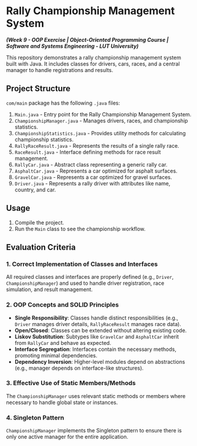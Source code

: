 # Rally Championship Management System 
 **_(Week 9 - OOP Exercise | Object-Oriented Programming Course | Software and Systems Engineering - LUT University)_** 

This repository demonstrates a rally championship management system built with Java. It includes classes for drivers, cars, races, and a central manager to handle registrations and results.

## Project Structure

`com/main` package has the following `.java` files:

1. `Main.java` - Entry point for the Rally Championship Management System.
2. `ChampionshipManager.java` - Manages drivers, races, and championship statistics.
3. `ChampionshipStatistics.java` - Provides utility methods for calculating championship statistics.
4. `RallyRaceResult.java` - Represents the results of a single rally race.
5. `RaceResult.java` - Interface defining methods for race result management.
6. `RallyCar.java` - Abstract class representing a generic rally car.
7. `AsphaltCar.java` - Represents a car optimized for asphalt surfaces.
8. `GravelCar.java` - Represents a car optimized for gravel surfaces.
9. `Driver.java` - Represents a rally driver with attributes like name, country, and car.

## Usage

1. Compile the project.
2. Run the `Main` class to see the championship workflow.

## Evaluation Criteria

### 1. Correct Implementation of Classes and Interfaces
All required classes and interfaces are properly defined (e.g., `Driver`, `ChampionshipManager`) and used to handle driver registration, race simulation, and result management.

### 2. OOP Concepts and SOLID Principles
- **Single Responsibility**: Classes handle distinct responsibilities (e.g., `Driver` manages driver details, `RallyRaceResult` manages race data).  
- **Open/Closed**: Classes can be extended without altering existing code.  
- **Liskov Substitution**: Subtypes like `GravelCar` and `AsphaltCar` inherit from `RallyCar` and behave as expected.  
- **Interface Segregation**: Interfaces contain the necessary methods, promoting minimal dependencies.  
- **Dependency Inversion**: Higher-level modules depend on abstractions (e.g., manager depends on interface-like structures).

### 3. Effective Use of Static Members/Methods
The `ChampionshipManager` uses relevant static methods or members where necessary to handle global state or instances.

### 4. Singleton Pattern
`ChampionshipManager` implements the Singleton pattern to ensure there is only one active manager for the entire application.

